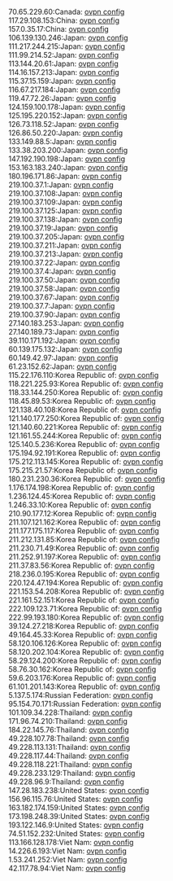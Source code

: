 70.65.229.60:Canada: [ovpn config](vpn/70_65_229_60.ovpn)  
117.29.108.153:China: [ovpn config](vpn/117_29_108_153.ovpn)  
157.0.35.17:China: [ovpn config](vpn/157_0_35_17.ovpn)  
106.139.130.246:Japan: [ovpn config](vpn/106_139_130_246.ovpn)  
111.217.244.215:Japan: [ovpn config](vpn/111_217_244_215.ovpn)  
111.99.214.52:Japan: [ovpn config](vpn/111_99_214_52.ovpn)  
113.144.20.61:Japan: [ovpn config](vpn/113_144_20_61.ovpn)  
114.16.157.213:Japan: [ovpn config](vpn/114_16_157_213.ovpn)  
115.37.15.159:Japan: [ovpn config](vpn/115_37_15_159.ovpn)  
116.67.217.184:Japan: [ovpn config](vpn/116_67_217_184.ovpn)  
119.47.72.26:Japan: [ovpn config](vpn/119_47_72_26.ovpn)  
124.159.100.178:Japan: [ovpn config](vpn/124_159_100_178.ovpn)  
125.195.220.152:Japan: [ovpn config](vpn/125_195_220_152.ovpn)  
126.73.118.52:Japan: [ovpn config](vpn/126_73_118_52.ovpn)  
126.86.50.220:Japan: [ovpn config](vpn/126_86_50_220.ovpn)  
133.149.88.5:Japan: [ovpn config](vpn/133_149_88_5.ovpn)  
133.38.203.200:Japan: [ovpn config](vpn/133_38_203_200.ovpn)  
147.192.190.198:Japan: [ovpn config](vpn/147_192_190_198.ovpn)  
153.163.183.240:Japan: [ovpn config](vpn/153_163_183_240.ovpn)  
180.196.171.86:Japan: [ovpn config](vpn/180_196_171_86.ovpn)  
219.100.37.1:Japan: [ovpn config](vpn/219_100_37_1.ovpn)  
219.100.37.108:Japan: [ovpn config](vpn/219_100_37_108.ovpn)  
219.100.37.109:Japan: [ovpn config](vpn/219_100_37_109.ovpn)  
219.100.37.125:Japan: [ovpn config](vpn/219_100_37_125.ovpn)  
219.100.37.138:Japan: [ovpn config](vpn/219_100_37_138.ovpn)  
219.100.37.19:Japan: [ovpn config](vpn/219_100_37_19.ovpn)  
219.100.37.205:Japan: [ovpn config](vpn/219_100_37_205.ovpn)  
219.100.37.211:Japan: [ovpn config](vpn/219_100_37_211.ovpn)  
219.100.37.213:Japan: [ovpn config](vpn/219_100_37_213.ovpn)  
219.100.37.22:Japan: [ovpn config](vpn/219_100_37_22.ovpn)  
219.100.37.4:Japan: [ovpn config](vpn/219_100_37_4.ovpn)  
219.100.37.50:Japan: [ovpn config](vpn/219_100_37_50.ovpn)  
219.100.37.58:Japan: [ovpn config](vpn/219_100_37_58.ovpn)  
219.100.37.67:Japan: [ovpn config](vpn/219_100_37_67.ovpn)  
219.100.37.7:Japan: [ovpn config](vpn/219_100_37_7.ovpn)  
219.100.37.90:Japan: [ovpn config](vpn/219_100_37_90.ovpn)  
27.140.183.253:Japan: [ovpn config](vpn/27_140_183_253.ovpn)  
27.140.189.73:Japan: [ovpn config](vpn/27_140_189_73.ovpn)  
39.110.171.192:Japan: [ovpn config](vpn/39_110_171_192.ovpn)  
60.139.175.132:Japan: [ovpn config](vpn/60_139_175_132.ovpn)  
60.149.42.97:Japan: [ovpn config](vpn/60_149_42_97.ovpn)  
61.23.152.62:Japan: [ovpn config](vpn/61_23_152_62.ovpn)  
115.22.176.110:Korea Republic of: [ovpn config](vpn/115_22_176_110.ovpn)  
118.221.225.93:Korea Republic of: [ovpn config](vpn/118_221_225_93.ovpn)  
118.33.144.250:Korea Republic of: [ovpn config](vpn/118_33_144_250.ovpn)  
118.45.89.53:Korea Republic of: [ovpn config](vpn/118_45_89_53.ovpn)  
121.138.40.108:Korea Republic of: [ovpn config](vpn/121_138_40_108.ovpn)  
121.140.177.250:Korea Republic of: [ovpn config](vpn/121_140_177_250.ovpn)  
121.140.60.221:Korea Republic of: [ovpn config](vpn/121_140_60_221.ovpn)  
121.161.55.244:Korea Republic of: [ovpn config](vpn/121_161_55_244.ovpn)  
125.140.5.236:Korea Republic of: [ovpn config](vpn/125_140_5_236.ovpn)  
175.194.92.191:Korea Republic of: [ovpn config](vpn/175_194_92_191.ovpn)  
175.212.113.145:Korea Republic of: [ovpn config](vpn/175_212_113_145.ovpn)  
175.215.21.57:Korea Republic of: [ovpn config](vpn/175_215_21_57.ovpn)  
180.231.230.36:Korea Republic of: [ovpn config](vpn/180_231_230_36.ovpn)  
1.176.174.198:Korea Republic of: [ovpn config](vpn/1_176_174_198.ovpn)  
1.236.124.45:Korea Republic of: [ovpn config](vpn/1_236_124_45.ovpn)  
1.246.33.10:Korea Republic of: [ovpn config](vpn/1_246_33_10.ovpn)  
210.90.177.12:Korea Republic of: [ovpn config](vpn/210_90_177_12.ovpn)  
211.107.121.162:Korea Republic of: [ovpn config](vpn/211_107_121_162.ovpn)  
211.177.175.117:Korea Republic of: [ovpn config](vpn/211_177_175_117.ovpn)  
211.212.131.85:Korea Republic of: [ovpn config](vpn/211_212_131_85.ovpn)  
211.230.71.49:Korea Republic of: [ovpn config](vpn/211_230_71_49.ovpn)  
211.252.91.197:Korea Republic of: [ovpn config](vpn/211_252_91_197.ovpn)  
211.37.83.56:Korea Republic of: [ovpn config](vpn/211_37_83_56.ovpn)  
218.236.0.195:Korea Republic of: [ovpn config](vpn/218_236_0_195.ovpn)  
220.124.47.194:Korea Republic of: [ovpn config](vpn/220_124_47_194.ovpn)  
221.153.54.208:Korea Republic of: [ovpn config](vpn/221_153_54_208.ovpn)  
221.161.52.151:Korea Republic of: [ovpn config](vpn/221_161_52_151.ovpn)  
222.109.123.71:Korea Republic of: [ovpn config](vpn/222_109_123_71.ovpn)  
222.99.193.180:Korea Republic of: [ovpn config](vpn/222_99_193_180.ovpn)  
39.124.27.218:Korea Republic of: [ovpn config](vpn/39_124_27_218.ovpn)  
49.164.45.33:Korea Republic of: [ovpn config](vpn/49_164_45_33.ovpn)  
58.120.106.126:Korea Republic of: [ovpn config](vpn/58_120_106_126.ovpn)  
58.120.202.104:Korea Republic of: [ovpn config](vpn/58_120_202_104.ovpn)  
58.29.124.200:Korea Republic of: [ovpn config](vpn/58_29_124_200.ovpn)  
58.76.30.162:Korea Republic of: [ovpn config](vpn/58_76_30_162.ovpn)  
59.6.203.176:Korea Republic of: [ovpn config](vpn/59_6_203_176.ovpn)  
61.101.201.143:Korea Republic of: [ovpn config](vpn/61_101_201_143.ovpn)  
5.137.5.174:Russian Federation: [ovpn config](vpn/5_137_5_174.ovpn)  
95.154.70.171:Russian Federation: [ovpn config](vpn/95_154_70_171.ovpn)  
101.109.34.228:Thailand: [ovpn config](vpn/101_109_34_228.ovpn)  
171.96.74.210:Thailand: [ovpn config](vpn/171_96_74_210.ovpn)  
184.22.145.76:Thailand: [ovpn config](vpn/184_22_145_76.ovpn)  
49.228.107.78:Thailand: [ovpn config](vpn/49_228_107_78.ovpn)  
49.228.113.131:Thailand: [ovpn config](vpn/49_228_113_131.ovpn)  
49.228.117.44:Thailand: [ovpn config](vpn/49_228_117_44.ovpn)  
49.228.118.221:Thailand: [ovpn config](vpn/49_228_118_221.ovpn)  
49.228.233.129:Thailand: [ovpn config](vpn/49_228_233_129.ovpn)  
49.228.96.9:Thailand: [ovpn config](vpn/49_228_96_9.ovpn)  
147.28.183.238:United States: [ovpn config](vpn/147_28_183_238.ovpn)  
156.96.115.76:United States: [ovpn config](vpn/156_96_115_76.ovpn)  
163.182.174.159:United States: [ovpn config](vpn/163_182_174_159.ovpn)  
173.198.248.39:United States: [ovpn config](vpn/173_198_248_39.ovpn)  
193.122.146.9:United States: [ovpn config](vpn/193_122_146_9.ovpn)  
74.51.152.232:United States: [ovpn config](vpn/74_51_152_232.ovpn)  
113.166.128.178:Viet Nam: [ovpn config](vpn/113_166_128_178.ovpn)  
14.226.6.193:Viet Nam: [ovpn config](vpn/14_226_6_193.ovpn)  
1.53.241.252:Viet Nam: [ovpn config](vpn/1_53_241_252.ovpn)  
42.117.78.94:Viet Nam: [ovpn config](vpn/42_117_78_94.ovpn)  
